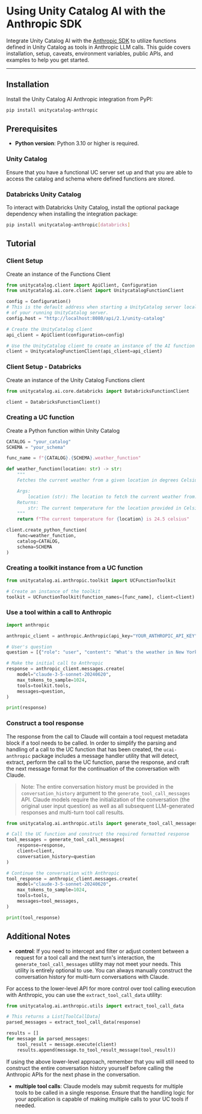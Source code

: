 # Using Unity Catalog AI with the Anthropic SDK

Integrate Unity Catalog AI with the [Anthropic SDK](https://docs.anthropic.com/en/api/client-sdks) to utilize functions defined in Unity Catalog
as tools in Anthropic LLM calls. This guide covers installation, setup, caveats, environment variables, public APIs, and examples to help you get started.

---

## Installation

Install the Unity Catalog AI Anthropic integration from PyPI:

```sh
pip install unitycatalog-anthropic
```

## Prerequisites

- **Python version**: Python 3.10 or higher is required.

### Unity Catalog

Ensure that you have a functional UC server set up and that you are able to access the catalog and schema where defined functions are stored.

### Databricks Unity Catalog

To interact with Databricks Unity Catalog, install the optional package dependency when installing the integration package:

```sh
pip install unitycatalog-anthropic[databricks]
```

## Tutorial

### Client Setup

Create an instance of the Functions Client

```python
from unitycatalog.client import ApiClient, Configuration
from unitycatalog.ai.core.client import UnitycatalogFunctionClient

config = Configuration()
# This is the default address when starting a UnityCatalog server locally. Update this to the uri
# of your running UnityCatalog server.
config.host = "http://localhost:8080/api/2.1/unity-catalog"

# Create the UnityCatalog client
api_client = ApiClient(configuration=config)

# Use the UnityCatalog client to create an instance of the AI function client
client = UnitycatalogFunctionClient(api_client=api_client)
```

### Client Setup - Databricks

Create an instance of the Unity Catalog Functions client

``` python
from unitycatalog.ai.core.databricks import DatabricksFunctionClient

client = DatabricksFunctionClient()
```

### Creating a UC function

Create a Python function within Unity Catalog

``` python
CATALOG = "your_catalog"
SCHEMA = "your_schema"

func_name = f"{CATALOG}.{SCHEMA}.weather_function"

def weather_function(location: str) -> str:
    """
    Fetches the current weather from a given location in degrees Celsius.

    Args:
        location (str): The location to fetch the current weather from.
    Returns:
        str: The current temperature for the location provided in Celsius.
    """
    return f"The current temperature for {location} is 24.5 celsius"

client.create_python_function(
    func=weather_function,
    catalog=CATALOG,
    schema=SCHEMA
)
```

### Creating a toolkit instance from a UC function

``` python
from unitycatalog.ai.anthropic.toolkit import UCFunctionToolkit

# Create an instance of the toolkit
toolkit = UCFunctionToolkit(function_names=[func_name], client=client)
```

### Use a tool within a call to Anthropic

``` python
import anthropic

anthropic_client = anthropic.Anthropic(api_key="YOUR_ANTHROPIC_API_KEY")

# User's question
question = [{"role": "user", "content": "What's the weather in New York City?"}]

# Make the initial call to Anthropic
response = anthropic_client.messages.create(
    model="claude-3-5-sonnet-20240620",
    max_tokens_to_sample=1024,
    tools=toolkit.tools,
    messages=question,
)

print(response)
```

### Construct a tool response

The response from the call to Claude will contain a tool request metadata block if a tool needs to be called.
In order to simplify the parsing and handling of a call to the UC function that has been created, the `ucai-anthropic` package includes a
message handler utility that will detect, extract, perform the call to the UC function, parse the response, and craft the next message
format for the continuation of the conversation with Claude.

>Note: The entire conversation history must be provided in the `conversation_history` argument to the `generate_tool_call_messages` API.
Claude models require the initialization of the conversation (the original user input question) as well as all subsequent LLM-generated responses
and multi-turn tool call results.

``` python
from unitycatalog.ai.anthropic.utils import generate_tool_call_messages

# Call the UC function and construct the required formatted response
tool_messages = generate_tool_call_messages(
    response=response,
    client=client,
    conversation_history=question
)

# Continue the conversation with Anthropic
tool_response = anthropic_client.messages.create(
    model="claude-3-5-sonnet-20240620",
    max_tokens_to_sample=1024,
    tools=tools,
    messages=tool_messages,
)

print(tool_response)
```

## Additional Notes

- **control**: If you need to intercept and filter or adjust content between a request for a tool call and the next turn's interaction, the `generate_tool_call_messages` utility may not meet your needs. This utility is entirely optional to use. You can always manually construct the conversation
history for multi-turn conversations with Claude.

For access to the lower-level API for more control over tool calling execution with Anthropic, you can use the `extract_tool_call_data` utility:

``` python
from unitycatalog.ai.anthropic.utils import extract_tool_call_data

# This returns a List[ToolCallData]
parsed_messages = extract_tool_call_data(response)

results = []
for message in parsed_messages:
    tool_result = message.execute(client)
    results.append(message.to_tool_result_message(tool_result))
```

If using the above lower-level approach, remember that you will still need to construct the entire conversation history yourself before calling
the Anthropic APIs for the next phase in the conversation.

- **multiple tool calls**: Claude models may submit requests for multiple tools to be called in a single response. Ensure that the handling logic for your application is capable of making multiple calls to your UC tools if needed.
